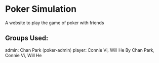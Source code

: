 # Poker Simulation
A website to play the game of poker with friends

## Groups Used:
admin: Chan Park (poker-admin)
player: Connie Vi, Will He
By Chan Park, Connie Vi, Will He
